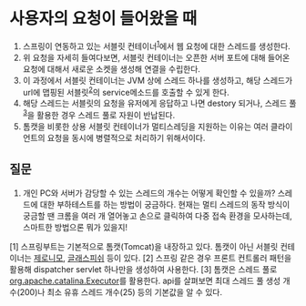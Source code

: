 # 사용자의 요청이 들어왔을 때
1. 스프링이 연동하고 있는 서블릿 컨테이너<sup>[1](#footnote1)</sup>에서 웹 요청에 대한 스레드를 생성한다.
2. 위 요청을 자세히 들여다보면, 서블릿 컨테이너는 오픈한 서버 포트에 대해 들어온 요청에 대해서 새로운 소켓을 생성해 연결을 수립한다. 
3. 이 과정에서 서블릿 컨테이너는 JVM 상에 스레드 하나를 생성하고, 해당 스레드가 url에 맵핑된 서블릿<sup>[2](#footnote2)</sup>의 service메소드를 호출할 수 있게 한다.  
4. 해당 스레드는 서블릿의 요청을 유저에게 응답하고 나면 destory 되거나, 스레드 풀<sup>[3](#foonote3)</sup>을 활용한 경우 스레드 풀로 자원이 반납된다. 
5. 톰캣을 비롯한 상용 서블릿 컨테이너가 멀티스레딩을 지원하는 이유는 여러 클라이언트의 요청을 동시에 병렬적으로 처리하기 위해서이다. 

## 질문
1. 개인 PC와 서버가 감당할 수 있는 스레드의 개수는 어떻게 확인할 수 있을까? 스레드에 대한 부하테스트를 하는 방법이 궁금하다. 현재는 멀티 스레드의 동작 방식이 궁금할 땐 크롬을 여러 개 열어놓고 손으로 클릭하여 다중 접속 환경을 모사하는데, 스마트한 방법으론 뭐가 있을지!


<a name="footnote1">[1] 스프링부트는 기본적으로 톰캣(Tomcat)을 내장하고 있다. 톰캣이 아닌 서블릿 컨테이너는 [제로니모](http://geronimo.apache.org/), [글래스피쉬](https://javaee.github.io/glassfish/) 등이 있다.</a>
<a name="footnote2">[2] 스프링 같은 경우 프론트 컨트롤러 패턴을 활용해 dispatcher servlet 하나만을 생성하여 사용한다.</a>
<a name="footnote3">[3] 톰캣은 스레드 풀로[org.apache.catalina.Executor](https://tomcat.apache.org/tomcat-9.0-doc/config/executor.html)를 활용한다. api를 살펴보면 최대 스레드 풀 생성 개수(200)나 최소 유휴 스레드 개수(25) 등의 기본값을 알 수 있다.</a>
